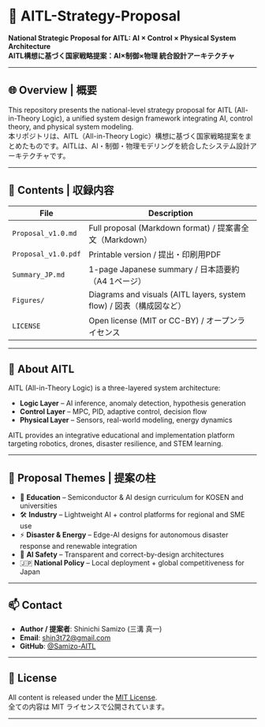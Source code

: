# 📘 AITL-Strategy-Proposal

**National Strategic Proposal for AITL: AI × Control × Physical System Architecture**  
**AITL構想に基づく国家戦略提案：AI×制御×物理 統合設計アーキテクチャ**

---

## 🌐 Overview | 概要

This repository presents the national-level strategy proposal for AITL (All-in-Theory Logic), a unified system design framework integrating AI, control theory, and physical system modeling.  
本リポジトリは、AITL（All-in-Theory Logic）構想に基づく国家戦略提案をまとめたものです。AITLは、AI・制御・物理モデリングを統合したシステム設計アーキテクチャです。

---

## 📑 Contents | 収録内容

| File | Description |
|------|-------------|
| `Proposal_v1.0.md` | Full proposal (Markdown format) / 提案書全文（Markdown） |
| `Proposal_v1.0.pdf` | Printable version / 提出・印刷用PDF |
| `Summary_JP.md` | 1-page Japanese summary / 日本語要約（A4 1ページ） |
| `Figures/` | Diagrams and visuals (AITL layers, system flow) / 図表（構成図など） |
| `LICENSE` | Open license (MIT or CC-BY) / オープンライセンス |

---

## 🧠 About AITL

AITL (All-in-Theory Logic) is a three-layered system architecture:

- **Logic Layer** – AI inference, anomaly detection, hypothesis generation  
- **Control Layer** – MPC, PID, adaptive control, decision flow  
- **Physical Layer** – Sensors, real-world modeling, energy dynamics  

AITL provides an integrative educational and implementation platform targeting robotics, drones, disaster resilience, and STEM learning.

---

## 📌 Proposal Themes | 提案の柱

- 🏫 **Education** – Semiconductor & AI design curriculum for KOSEN and universities  
- 🛠 **Industry** – Lightweight AI + control platforms for regional and SME use  
- ⚡ **Disaster & Energy** – Edge-AI designs for autonomous disaster response and renewable integration  
- 🧠 **AI Safety** – Transparent and correct-by-design architectures  
- 🇯🇵 **National Policy** – Local deployment + global competitiveness for Japan

---

## 📫 Contact

- **Author / 提案者**: Shinichi Samizo (三溝 真一)  
- **Email**: shin3t72@gmail.com  
- **GitHub**: [@Samizo-AITL](https://github.com/Samizo-AITL)

---

## 🔖 License

All content is released under the [MIT License](./LICENSE).  
全ての内容は MIT ライセンスで公開されています。

---
